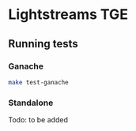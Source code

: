 # Lightstreams TGE

## Running tests
### Ganache
```bash
make test-ganache
```

### Standalone
Todo: to be added